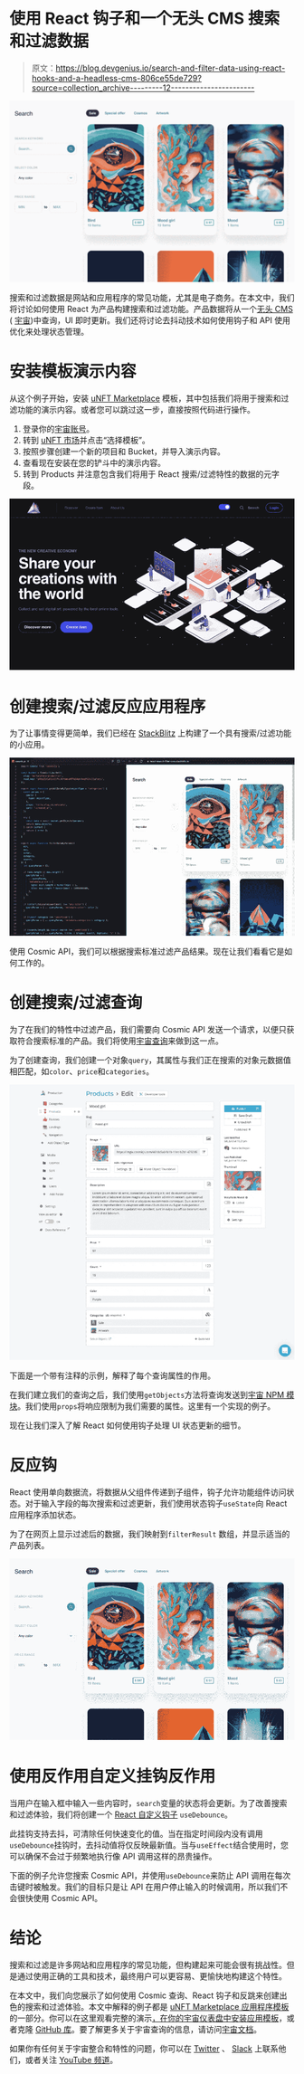 # 使用 React 钩子和一个无头 CMS 搜索和过滤数据

> 原文：<https://blog.devgenius.io/search-and-filter-data-using-react-hooks-and-a-headless-cms-806ce55de729?source=collection_archive---------12----------------------->

![](img/5b64b8764edd0db3cbca7b7c13a586a1.png)

搜索和过滤数据是网站和应用程序的常见功能，尤其是电子商务。在本文中，我们将讨论如何使用 React 为产品构建搜索和过滤功能。产品数据将从一个[无头 CMS](https://www.cosmicjs.com/headless-cms) ( [宇宙](https://www.cosmicjs.com/))中查询，UI 即时更新。我们还将讨论去抖动技术如何使用钩子和 API 使用优化来处理状态管理。

# 安装模板演示内容

从这个例子开始，安装 [uNFT Marketplace](https://www.cosmicjs.com/apps/unft-marketplace) 模板，其中包括我们将用于搜索和过滤功能的演示内容。或者您可以跳过这一步，直接按照代码进行操作。

1.  登录你的[宇宙账号](https://app.cosmicjs.com/login)。
2.  转到 [uNFT 市场](https://www.cosmicjs.com/apps/unft-marketplace)并点击“选择模板”。
3.  按照步骤创建一个新的项目和 Bucket，并导入演示内容。
4.  查看现在安装在您的铲斗中的演示内容。
5.  转到 Products 并注意包含我们将用于 React 搜索/过滤特性的数据的元字段。

![](img/e6561ca4b8c38f4dbf6f97c9fed1b4c8.png)

# 创建搜索/过滤反应应用程序

为了让事情变得更简单，我们已经在 [StackBlitz](https://stackblitz.com/edit/react-search-filter-cms?file=src%2FApp.js) 上构建了一个具有搜索/过滤功能的小应用。

![](img/1e09d7738c793a0d15a053da2178bbcd.png)

使用 Cosmic API，我们可以根据搜索标准过滤产品结果。现在让我们看看它是如何工作的。

# 创建搜索/过滤查询

为了在我们的特性中过滤产品，我们需要向 Cosmic API 发送一个请求，以便只获取符合搜索标准的产品。我们将使用[宇宙查询](https://docs.cosmicjs.com/api-reference/queries)来做到这一点。

为了创建查询，我们创建一个对象`query`，其属性与我们正在搜索的对象元数据值相匹配，如`color`、`price`和`categories`。

![](img/23440f12dc27066be3ada22b2a2dbeab.png)

下面是一个带有注释的示例，解释了每个查询属性的作用。

在我们建立我们的查询之后，我们使用`getObjects`方法将查询发送到[宇宙 NPM 模块](https://www.npmjs.com/package/cosmicjs)。我们使用`props`将响应限制为我们需要的属性。这里有一个实现的例子。

现在让我们深入了解 React 如何使用钩子处理 UI 状态更新的细节。

# 反应钩

React 使用单向数据流，将数据从父组件传递到子组件，钩子允许功能组件访问状态。对于输入字段的每次搜索和过滤更新，我们使用状态钩子`useState`向 React 应用程序添加状态。

为了在网页上显示过滤后的数据，我们映射到`filterResult`
数组，并显示适当的产品列表。

![](img/967423c11827377af1536e4b01ef00da.png)

# 使用反作用自定义挂钩反作用

当用户在输入框中输入一些内容时，`search`变量的状态将会更新。为了改善搜索和过滤体验，我们将创建一个 [React 自定义钩子](https://www.w3schools.com/react/react_customhooks.asp) `useDebounce`。

此挂钩支持去抖，可清除任何快速变化的值。当在指定时间段内没有调用`useDebounce`挂钩时，去抖动值将仅反映最新值。当与`useEffect`结合使用时，您可以确保不会过于频繁地执行像 API 调用这样的昂贵操作。

下面的例子允许您搜索 Cosmic API，并使用`useDebounce`来防止 API 调用在每次击键时被触发。我们的目标只是让 API 在用户停止输入的时候调用，所以我们不会很快使用 Cosmic API。

# 结论

搜索和过滤是许多网站和应用程序的常见功能，但构建起来可能会很有挑战性。但是通过使用正确的工具和技术，最终用户可以更容易、更愉快地构建这个特性。

在本文中，我们向您展示了如何使用 Cosmic 查询、React 钩子和反跳来创建出色的搜索和过滤体验。本文中解释的例子都是 [uNFT Marketplace 应用程序模板](https://www.cosmicjs.com/articles/build-a-digital-art-marketplace-with-nextjs-cosmic-and-stripe)的一部分。你可以在这里观看完整的演示[，在你的宇宙仪表盘中安装](https://unft-marketplace-cosmicjs.vercel.app/)[应用模板](https://www.cosmicjs.com/apps/unft-marketplace)，或者克隆 [GitHub 库](https://github.com/cosmicjs/unft-marketplace)。要了解更多关于宇宙查询的信息，请访问[宇宙文档](https://docs.cosmicjs.com/api-reference/queries)。

如果你有任何关于宇宙整合和特性的问题，你可以在 [Twitter](https://twitter.com/cosmicjs) 、 [Slack](https://cosmicslack.herokuapp.com/) 上联系他们，或者关注 [YouTube 频道](https://www.youtube.com/cosmicjs)。